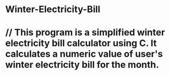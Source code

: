# Winter-Electricity-Bill
# // This program is a simplified winter electricity bill calculator using C. It calculates a numeric value of user's winter electricity bill for the month. 
